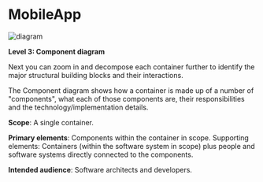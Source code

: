 # MobileApp

![diagram](https://www.plantuml.com/plantuml/svg/0/fLRDRjf04BuZyGvJJY2buT9JJo7afv6WHILfrHCQx85ijTvrTjUqITM7YNge-W1z0bwii_x3OAT921niVnxFzytCjsiVMOV69P64mUHY4CTI1EY4LktMAw42cOG4ryx5zcs_R_3RuLAuwsIUM3A1LewKEmnqrCVG25GhcSH9V_ZczKIYSbVZKL-Y8-iOcWrr56lbusFcQhVQhT7WouUhozddYyjtiz7f-UdxasxFu-tMa3EZK6Iw68i3wB0mg2ZhC7IcZQA0O96eW26K8iIGB8GQBWsgAQcG3A2s44Z1h6GF83Qi1KFD1o30C19AM6To1FbijVx3AGWCtIJ2YlNlzL-oXvrULL8uP_eJT3X7IrxACQf0-wTO0VDz98cP97zpO2Ay8uKWr4BpUPRIHoSsMTyReLbOe8rX_VxCK4XS4Gg-81UatDDRwoYQdNvttRddAZXz_WcPI3Y2cuH0GunBZBXQbeEsJ0kMlY8iI3Yzaox2c7awvrel9S6OhwgzHP0wuCxUUTM_D7ZGMYyQcSaWQ9_QhBXFV5PqrtRoALQQDZlMYGhHt7OZtxsndWlcuv5sUl2ZtGB-bVxeIhqKYgD6_bYhqLR7s2-62mlMY16apuBIO8Kl4ZCjs_cjPYC9DhqtYesrSSGaqmA53Up9nv-6F5Bhm1TZj9HawdtFPK2UceSRWTkawUrA27XyR9Dj1SCSV8c0BF6Z_0lsf9aKPl4Zzm2KoBDvq_Pl6z2BmCA3TGdb5AP9VGGvjd__RV90vRXYGwEP51xoIpI3eCIUJPicJPjUUjFNNwoD9XForiEhVDi05ncsp_mtl6dYFGnOxKY34w5R1lJsKFLKNmgLxZVRVJahq9Tr9a_-g8ZS8iDik1M3vCWUr1k3v9OfzaZFp2-COi_BNdTNjbmlcuZ6NQiMxoERDfV6mDrTe36elauRm-hhQYji4zXW_2TMyL3kifmcy_nFR3dX7QdjrizAhBzNl7Pty_Xx-JkqwLRwgL19M_oF-Eia_GZw1m00)

**Level 3: Component diagram**

Next you can zoom in and decompose each container further to identify the major structural building blocks and their interactions.

The Component diagram shows how a container is made up of a number of "components", what each of those components are, their responsibilities and the technology/implementation details.

**Scope**: A single container.

**Primary elements**: Components within the container in scope.
Supporting elements: Containers (within the software system in scope) plus people and software systems directly connected to the components.

**Intended audience**: Software architects and developers.